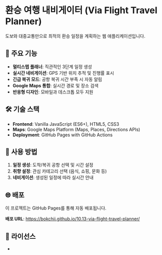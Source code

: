 # 환승 여행 내비게이터 (Via Flight Travel Planner)

도보와 대중교통만으로 최적의 환승 일정을 계획하는 웹 애플리케이션입니다.

## 🚀 주요 기능

- **멀티스텝 플래너**: 직관적인 3단계 일정 생성
- **실시간 네비게이션**: GPS 기반 위치 추적 및 진행률 표시
- **긴급 복귀 모드**: 공항 복귀 시간 부족 시 자동 알림
- **Google Maps 통합**: 실시간 경로 및 장소 검색
- **반응형 디자인**: 모바일과 데스크톱 모두 지원

## 🛠️ 기술 스택

- **Frontend**: Vanilla JavaScript (ES6+), HTML5, CSS3
- **Maps**: Google Maps Platform (Maps, Places, Directions APIs)
- **Deployment**: GitHub Pages with GitHub Actions

## 📱 사용 방법

1. **일정 생성**: 도착/복귀 공항 선택 및 시간 설정
2. **취향 설정**: 관심 카테고리 선택 (음식, 쇼핑, 문화 등)
3. **네비게이션**: 생성된 일정에 따라 실시간 안내

## 🌐 배포

이 프로젝트는 GitHub Pages를 통해 자동 배포됩니다.

**배포 URL**: https://bokchii.github.io/10.13-via-flight-travel-planner/

## 📄 라이선스
- 
